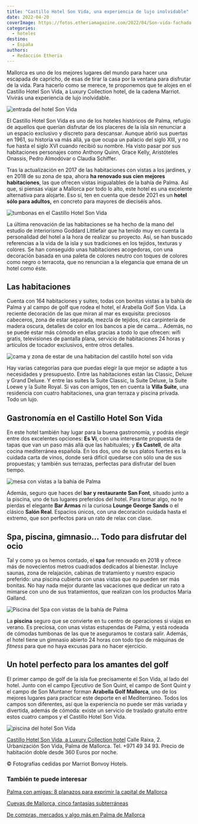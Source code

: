 ```yaml
---
title: "Castillo Hotel Son Vida, una experiencia de lujo inolvidable"
date: 2022-04-20
coverImage: https://fotos.etheriamagazine.com/2022/04/Son-vida-fachada.jpg
categories: 
  - hoteles
destino: 
  - España
authors: 
  - Redacción Etheria
---
```


Mallorca es uno de los mejores lugares del mundo para hacer una escapada de capricho, de esas de tirar la casa por la ventana para disfrutar de la vida. Para hacerlo como se merece, te proponemos que te alojes en el Castillo Hotel Son Vida, a Luxury Collection hotel, de la cadena Marriot. Vivirás una experiencia de lujo inolvidable.

![entrada del hotel Son Vida](https://fotos.etheriamagazine.com/2022/04/Son-vida-fachada.jpg "Fachada del Castillo Hotel Son Vida.")

El Castillo Hotel Son Vida es uno de los hoteles históricos de Palma, refugio de 
aquellos que querían disfrutar de los placeres de la isla sin renunciar a un espacio 
exclusivo y discreto para descansar. Aunque abrió sus puertas en 1961, su historia va 
más allá, ya que ocupa un palacio del siglo XIII, y no fue hasta el siglo XVI cuando 
recibió su nombre. Ha visto pasar por sus habitaciones personajes como Anthony Quinn, 
Grace Kelly, Aristóteles Onassis, Pedro Almodóvar o Claudia Schiffer. 

Tras la actualización en 2017 de las habitaciones con vistas a los jardines, y en 2018 
de su zona de spa, ahora **ha renovado sus cien mejores habitaciones**, las que ofrecen 
vistas inigualables de la bahía de Palma. Así que, si piensas viajar a Mallorca por todo 
lo alto, este hotel es una excelente alternativa para alojarte. Eso sí, ten en cuenta 
que desde 2021 es un **hotel sólo para adultos,** en concreto para mayores de dieciséis 
años. 

![tumbonas en el Castillo Hotel Son Vida](https://fotos.etheriamagazine.com/2022/04/Son-vida-piscina.jpg "Piscina del Castillo Hotel Son Vida.")

La última renovación de las habitaciones se ha hecho de la mano del estudio de 
interiorismo Goddard Littlefair que ha tenido muy en cuenta la personalidad del hotel a 
la hora de realizar su proyecto. Así, se han buscado referencias a la vida de la isla y 
sus tradiciones en los tejidos, texturas y colores. Se han conseguido unas habitaciones 
acogedoras, con una decoración basada en una paleta de colores neutro con toques de 
colores como negro o terracota, que no renuncian a la elegancia que emana de un hotel 
como éste. 

## Las habitaciones

Cuenta con 164 habitaciones y suites, todas con bonitas vistas a la bahía de Palma y al 
campo de golf que rodea el hotel, el Arabella Golf Son Vida. La reciente decoración de 
las que miran al mar es exquisita: preciosos cabeceros, zona de estar separada, mezcla 
de tejidos, rica carpintería de madera oscura, detalles de color en los bancos a pie de 
cama… Además, no se puede estar más cómodo en ellas gracias a todo lo que ofrecen: wifi 
gratis, televisiones de pantalla plana, servicio de habitaciones 24 horas y artículos de 
tocador exclusivos, entre otros detalles. 

![cama y zona de estar de una habitacion del castillo hotel son vida](https://fotos.etheriamagazine.com/2022/04/son-vida-habitacion-deluxe.jpg "Habitación Deluxe del Castillo Hotel Son Vida.")

Hay varias categorías para que puedas elegir la que mejor se adapte a tus necesidades y 
presupuesto. Entre las habitaciones están las Classic, Deluxe y Grand Deluxe. Y entre 
las suites la Suite Classic, la Suite Deluxe, la Suite Loewe y la Suite Royal. Si vas 
con amigos, ten en cuenta la **Villa Suite**, una residencia con cuatro habitaciones, 
una gran terraza y piscina privada. Todo un lujo. 

## Gastronomía en el Castillo Hotel Son Vida

En este hotel también hay lugar para la buena gastronomía, y podrás elegir entre dos 
excelentes opciones: **Es Vi**, con una interesante propuesta de tapas que van un paso 
más allá que las habituales; y **Es Castell**, de alta cocina mediterránea española. En 
los dos, uno de sus platos fuertes es la cuidada carta de vinos, donde será difícil 
quedarse con sólo una de sus propuestas; y también sus terrazas, perfectas para 
disfrutar del buen tiempo. 

![mesa con vistas a la bahía de Palma](https://fotos.etheriamagazine.com/2022/04/son-vida-restaurante.jpg "Mesa para almorzar en el Castillo Hotel Son Vida.")

Además, seguro que haces del **bar y restaurante San Font**, situado junto a la piscina, 
uno de tus lugares preferidos del hotel. Para tomar algo, no te pierdas el elegante 
**Bar Armas** ni la curiosa **Lounge George Sands** o el clásico **Salón Real**. 
Espacios únicos, con una decoración cuidada hasta el extremo, que son perfectos para un 
rato de relax con clase. 

## Spa, piscina, gimnasio… Todo para disfrutar del ocio

Tal y como ya os hemos contado, el **spa** fue renovado en 2018 y ofrece más de 
novecientos metros cuadrados dedicados al bienestar. Incluye saunas, zona de relajación, 
cabinas de tratamiento y nuestro espacio preferido: una piscina cubierta con unas vistas 
que no pueden ser más bonitas. No hay nada mejor durante las vacaciones que dedicar un 
rato a mimarse con uno de sus tratamientos, que realizan con los productos Maria 
Galland. 

![Piscina del Spa con vistas de la bahía de Palma](https://fotos.etheriamagazine.com/2022/04/son-vida-piscina-spa.jpg "Piscina del Spa con zona de relax.")

La **piscina** seguro que se convierte en tu centro de operaciones si viajas en verano. 
Es preciosa, con unas vistas estupendas de Palma, y está rodeada de cómodas tumbonas de 
las que te aseguramos te costará salir. Además, el hotel tiene un gimnasio abierto 24 
horas con todo tipo de máquinas de _fitness_ para que no haya excusas para no hacer 
ejercicio. 

## Un hotel perfecto para los amantes del golf

El primer campo de golf de la isla fue precisamente el Son Vida, al lado del hotel. 
Junto con el campo Ejecutivo de Son Quint, el campo de Sont Quint y el campo de Son 
Muntaner forman **Arabella Golf Mallorca**, uno de los mejores lugares para practicar 
este deporte en el Mediterráneo. Todos los campos son diferentes, así que la experiencia 
no puede ser más variada y divertida, además de cómoda: existe un servicio de traslado 
gratuito entre estos cuatro campos y el Castillo Hotel Son Vida. 

![piscina del hotel Son Vida](https://fotos.etheriamagazine.com/2022/04/son-vida-bar-piscina.jpg "Bar de la piscina del Castillo Hotel Son Vida.")

[Castillo Hotel Son Vida, a Luxury Collection 
hotel](https://www.marriott.com/en-us/hotels/pmilc-castillo-hotel-son-vida-a-luxury-collection-hotel-mallorca/overview/) 
Calle Raixa, 2. Urbanización Son Vida, Palma de Mallorca. Tel. +971 49 34 93. Precio de 
habitación doble desde 360 Euros por noche. 

© Fotografías cedidas por Marriot Bonvoy Hotels. 

### También te puede interesar

[Palma con amigas: 8 planazos para exprimir la capital de 
Mallorca](https://etheriamagazine.com/2021/06/02/planes-y-excursiones-desde-palma-mallorca-con-amigas/) 

[Cuevas de Mallorca, cinco fantasías 
subterráneas](https://etheriamagazine.com/2021/08/26/cuevas-de-mallorca-con-ninos/) 

[De compras, mercados y algo más en Palma de 
Mallorca](https://etheriamagazine.com/2019/08/01/24-horas-palma-mallorca-arte-compras-mercados/)
